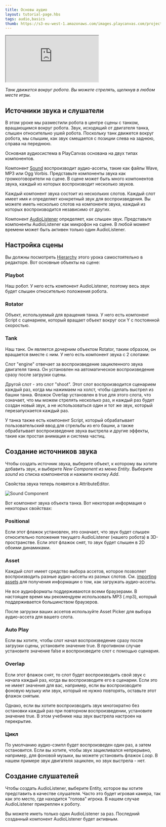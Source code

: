 ```yaml
---
title: Основы аудио
layout: tutorial-page.hbs
tags: audio,basics
thumb: https://s3-eu-west-1.amazonaws.com/images.playcanvas.com/projects/12/405821/V89N1G-image-75.jpg
---
```


<iframe loading="lazy" src="https://playcanv.as/p/XqMw92Zl/" title="Basic Audio"></iframe>

*Танк движется вокруг робота. Вы можете стрелять, щелкнув в любом месте игры.*

## Источники звука и слушатели

В этом уроке мы разместили робота в центре сцены с танком, вращающимся вокруг робота. Звук, исходящий от двигателя танка, слышен относительно ушей робота. Поскольку танк движется вокруг робота, мы слышим, как звук смещается с позиции слева на заднюю, справа на переднюю.

Основная аудиосистема в PlayCanvas основана на двух типах компонентов.

Компонент [Sound][1] воспроизводит аудио-ассеты, такие как файлы Wave, MP3 или Ogg Vorbis. Представьте компоненты звука как громкоговорители на сцене. В сцене может быть много компонентов звука, каждый из которых воспроизводит несколько звуков.

Каждый компонент звука состоит из нескольких слотов. Каждый слот имеет имя и определяет конкретный звук для воспроизведения. Вы можете иметь несколько слотов на компоненте звука, каждый из которых воспроизводится независимо от других.

Компонент [AudioListener][2] определяет, как слышен звук. Представьте компоненты AudioListener как микрофон на сцене. В любой момент времени может быть активен только один AudioListener.

## Настройка сцены

Вы должны посмотреть [Hierarchy][3] этого урока самостоятельно в редакторе. Вот основные объекты на сцене:

### Playbot

Наш робот. У него есть компонент AudioListener, поэтому весь звук будет слышен относительно положения робота.

### Rotator

Объект, используемый для вращения танка. У него есть компонент Script с сценарием, который вращает объект вокруг оси Y с постоянной скоростью.

### Tank

Наш танк. Он является дочерним объектом Rotator, таким образом, он вращается вместе с ним. У него есть компонент звука с 2 слотами:

Слот "engine" отвечает за воспроизведение зацикленного звука двигателя танка. Он установлен на автоматическое воспроизведение сразу после загрузки сцены.

Другой слот - это слот "shoot". Этот слот воспроизводится сценарием каждый раз, когда мы нажимаем на холст, чтобы сделать выстрел из башни танка. Флажок Overlap установлен в true для этого слота, что означает, что мы можем стрелять несколько раз, и каждый раз будет создан новый звук, а не использоваться один и тот же звук, который перезапускается каждый раз.

У танка также есть компонент Script, который обрабатывает пользовательский ввод для стрельбы из его башни, а также обрабатывает воспроизведение звука выстрела и другие эффекты, такие как простая анимация и система частиц.

## Создание источников звука

Чтобы создать источник звука, выберите объект, к которому вы хотите добавить звук, и выберите *New Component* из меню *Entity*. Выберите *sound* из списка компонентов и нажмите кнопку *Add*.

Свойства звука теперь появятся в AttributeEditor.

![Sound Component][5]

Вот компонент звука объекта танка. Вот некоторая информация о некоторых свойствах:

### Positional

Если этот флажок установлен, это означает, что звук будет слышен относительно положения текущего AudioListener (нашего робота) в 3D-пространстве. Если этот флажок снят, то звук будет слышен в 2D обоими динамиками.

### Asset

Каждый слот имеет средство выбора ассетов, которое позволяет воспроизводить разные аудио-ассеты из разных слотов. См. [importing assets][4] для получения информации о том, как загружать аудио-ассеты.

<div class="alert-info">
    Не все аудиоформаты поддерживаются всеми браузерами. В настоящее время мы рекомендуем использовать MP3 (.mp3), который поддерживается большинством браузеров.
</div>

После загрузки ваших ассетов используйте Asset Picker для выбора аудио-ассета для вашего слота.

### Auto Play

Если вы хотите, чтобы слот начал воспроизведение сразу после загрузки сцены, установите значение true. В противном случае установите значение false и воспроизведите слот с помощью сценария.

### Overlap

Если этот флажок снят, то слот будет воспроизводить свой звук с начала каждый раз, когда вы воспроизводите его в сценарии. Если это не имеет значения для вас, например, если вы воспроизводите фоновую музыку или звук, который не нужно повторять, оставьте этот флажок снятым.

Однако, если вы хотите воспроизводить звук многократно без остановки каждый раз при повторном воспроизведении, установите значение true. В этом учебнике наш звук выстрела настроен на перекрытие.

### Цикл

По умолчанию аудио-сэмпл будет воспроизведен один раз, а затем остановится. Если вы хотите, чтобы звук зацикливался непрерывно, например, для фоновой музыки, вы можете установить флажок *Loop*. В нашем примере звук двигателя зациклен, но звук выстрела - нет.

## Создание слушателей

Чтобы создать AudioListener, выберите Entity, которое вы хотите представить в качестве слушателя. Часто это будет игровая камера, так как это место, где находится "голова" игрока. В нашем случае AudioListener прикреплен к роботу.

<div class="alert-info">
    Вы можете иметь только один AudioListener за раз. Последний созданный компонент AudioListener будет активным.
</div>

[1]: /user-manual/packs/components/sound
[2]: /user-manual/packs/components/audiolistener
[3]: https://playcanvas.com/editor/scene/440098
[4]: /user-manual/assets/importing
[5]: /images/tutorials/audio/sound.jpg
